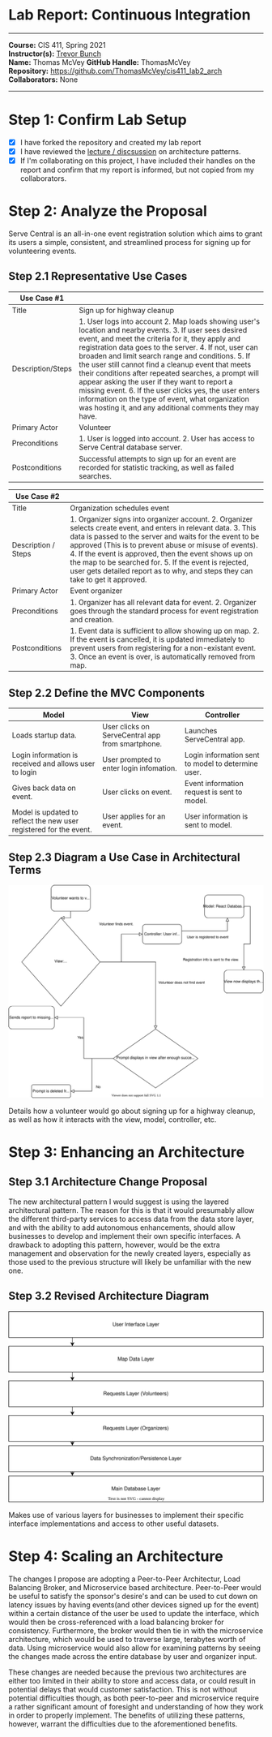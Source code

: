 # Lab Report: Continuous Integration
___
**Course:** CIS 411, Spring 2021  
**Instructor(s):** [Trevor Bunch](https://github.com/trevordbunch)  
**Name:** Thomas McVey
**GitHub Handle:** ThomasMcVey  
**Repository:** https://github.com/ThomasMcVey/cis411_lab2_arch 
**Collaborators:** None
___

# Step 1: Confirm Lab Setup
- [x] I have forked the repository and created my lab report
- [x] I have reviewed the [lecture / discsussion](../assets/04p1_SolutionArchitectures.pdf) on architecture patterns.
- [x] If I'm collaborating on this project, I have included their handles on the report and confirm that my report is informed, but not copied from my collaborators.

# Step 2: Analyze the Proposal
Serve Central is an all-in-one event registration solution which aims to grant its users a simple, consistent, and streamlined process for signing up for volunteering events. 

## Step 2.1 Representative Use Cases  

| Use Case #1       |                                                                                                                                  |
|-------------------|---------------------------------------------------------------------------------------------------------------------------------------------------------------------------------------------------------------------------------------------------------------------------------------------------------------------------------------------------------------------------------------------------------------------------------------------------------------------------------------------------------------------------------------------------------------------------------------------------------------------|
| Title             | Sign up for highway cleanup                                                                                                                                                                |
| Description/Steps | 1. User logs into account 2. Map loads showing user's location and nearby events. 3. If user sees desired event, and meet the criteria for it, they apply and registration data goes to the server. 4. If not, user can broaden and limit search range and conditions. 5. If the user still cannot find a cleanup event that meets their conditions after repeated searches, a prompt will appear asking the user if they want to report a missing event. 6. If the user clicks yes, the user enters information on the type of event, what organization was hosting it, and any additional comments they may have. |
| Primary Actor     | Volunteer                                                                                                                     |
| Preconditions     | 1. User is logged into account. 2. User has access to Serve Central database server.                                                                                                                                                                                                                                                                                                                                                                                                                                                                                                                                |
| Postconditions    | Successful attempts to sign up for an event are recorded for statistic tracking, as well as failed searches.                                                                                                                                                                                                                                                            |

| Use Case #2 | |
|---|---|
| Title |Organization schedules event|
| Description / Steps |1. Organizer signs into organizer account. 2. Organizer selects create event, and enters in relevant data. 3. This data is passed to the server and waits for the event to be approved (This is to prevent abuse or misuse of events). 4. If the event is approved, then the event shows up on the map to be searched for. 5. If the event is rejected, user gets detailed report as to why, and steps they can take to get it approved.|
| Primary Actor |Event organizer|
| Preconditions |1. Organizer has all relevant data for event. 2. Organizer goes through the standard process for event registration and creation.|
| Postconditions |1. Event data is sufficient to allow showing up on map. 2. If the event is cancelled, it is updated immediately to prevent users from registering for a non-existant event. 3. Once an event is over, is automatically removed from map.|

## Step 2.2 Define the MVC Components

| Model | View | Controller |
|---|---|---|
|Loads startup data.  | User clicks on ServeCentral app from smartphone. |Launches ServeCentral app.  |
|Login information is received and allows user to login | User prompted to enter login infomation. | Login information sent to model to determine user.  |
|Gives back data on event.  | User clicks on event. | Event information request is sent to model. |
|Model is updated to reflect the new user registered for the event. |User applies for an event.  |User information is sent to model.  |

## Step 2.3 Diagram a Use Case in Architectural Terms
![alt text](/assets/Use_Case_Architecture.drawio.svg)

Details how a volunteer would go about signing up for a highway cleanup, as well as how it interacts with the view, model, controller, etc.

# Step 3: Enhancing an Architecture

## Step 3.1 Architecture Change Proposal
The new architectural pattern I would suggest is using the layered architectural pattern. The reason for this is that it would presumably allow the different third-party services to access data from the data store layer, and with the ability to add autonomous enhancements, should allow businesses to develop and implement their own specific interfaces. A drawback to adopting this pattern, however, would be the extra management and observation for the newly created layers, especially as those used to the previous structure will likely be unfamiliar with the new one.

## Step 3.2 Revised Architecture Diagram
![alt text](/assets/Layered_Architecture.drawio.svg)

Makes use of various layers for businesses to implement their specific interface implementations and access to other useful datasets.

# Step 4: Scaling an Architecture

The changes I propose are adopting a Peer-to-Peer Architectur, Load Balancing Broker, and Microservice based architecture. Peer-to-Peer would be useful to satisfy the sponsor's desire's and can be used to cut down on latency issues by having events(and other devices signed up for the event) within a certain distance of the user be used to update the interface, which would then be cross-referenced with a load balancing broker for consistency. Furthermore, the broker would then tie in with the microservice architecture, which would be used to traverse large, terabytes worth of data. Using microservice would also allow for examining patterns by seeing the changes made across the entire database by user and organizer input.

These changes are needed because the previous two architectures are either too limited in their ability to store and access data, or could result in potential delays that would customer satisfaction. This is not without potential difficulties though, as both peer-to-peer and microservice require a rather significant amount of foresight and understanding of how they work in order to properly implement. The benefits of utilizing these patterns, however, warrant the difficulties due to the aforementioned benefits.